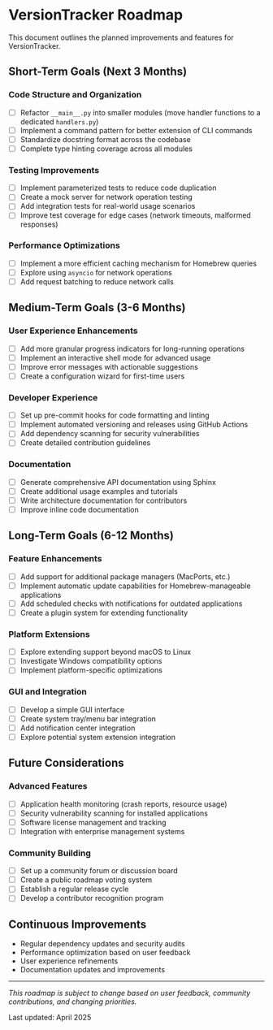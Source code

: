 # VersionTracker Roadmap

This document outlines the planned improvements and features for VersionTracker.

## Short-Term Goals (Next 3 Months)

### Code Structure and Organization

- [ ] Refactor `__main__.py` into smaller modules (move handler functions to a dedicated `handlers.py`)
- [ ] Implement a command pattern for better extension of CLI commands
- [ ] Standardize docstring format across the codebase
- [ ] Complete type hinting coverage across all modules

### Testing Improvements

- [ ] Implement parameterized tests to reduce code duplication
- [ ] Create a mock server for network operation testing
- [ ] Add integration tests for real-world usage scenarios
- [ ] Improve test coverage for edge cases (network timeouts, malformed responses)

### Performance Optimizations

- [ ] Implement a more efficient caching mechanism for Homebrew queries
- [ ] Explore using `asyncio` for network operations
- [ ] Add request batching to reduce network calls

## Medium-Term Goals (3-6 Months)

### User Experience Enhancements

- [ ] Add more granular progress indicators for long-running operations
- [ ] Implement an interactive shell mode for advanced usage
- [ ] Improve error messages with actionable suggestions
- [ ] Create a configuration wizard for first-time users

### Developer Experience

- [ ] Set up pre-commit hooks for code formatting and linting
- [ ] Implement automated versioning and releases using GitHub Actions
- [ ] Add dependency scanning for security vulnerabilities
- [ ] Create detailed contribution guidelines

### Documentation

- [ ] Generate comprehensive API documentation using Sphinx
- [ ] Create additional usage examples and tutorials
- [ ] Write architecture documentation for contributors
- [ ] Improve inline code documentation

## Long-Term Goals (6-12 Months)

### Feature Enhancements

- [ ] Add support for additional package managers (MacPorts, etc.)
- [ ] Implement automatic update capabilities for Homebrew-manageable applications
- [ ] Add scheduled checks with notifications for outdated applications
- [ ] Create a plugin system for extending functionality

### Platform Extensions

- [ ] Explore extending support beyond macOS to Linux
- [ ] Investigate Windows compatibility options
- [ ] Implement platform-specific optimizations

### GUI and Integration

- [ ] Develop a simple GUI interface
- [ ] Create system tray/menu bar integration
- [ ] Add notification center integration
- [ ] Explore potential system extension integration

## Future Considerations

### Advanced Features

- [ ] Application health monitoring (crash reports, resource usage)
- [ ] Security vulnerability scanning for installed applications
- [ ] Software license management and tracking
- [ ] Integration with enterprise management systems

### Community Building

- [ ] Set up a community forum or discussion board
- [ ] Create a public roadmap voting system
- [ ] Establish a regular release cycle
- [ ] Develop a contributor recognition program

## Continuous Improvements

- Regular dependency updates and security audits
- Performance optimization based on user feedback
- User experience refinements
- Documentation updates and improvements

---

*This roadmap is subject to change based on user feedback, community contributions, and changing priorities.*

Last updated: April 2025